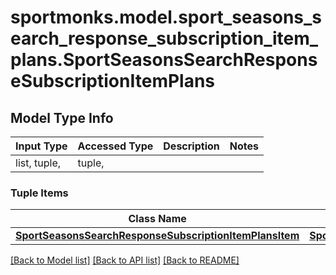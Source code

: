 # sportmonks.model.sport_seasons_search_response_subscription_item_plans.SportSeasonsSearchResponseSubscriptionItemPlans

## Model Type Info
Input Type | Accessed Type | Description | Notes
------------ | ------------- | ------------- | -------------
list, tuple,  | tuple,  |  | 

### Tuple Items
Class Name | Input Type | Accessed Type | Description | Notes
------------- | ------------- | ------------- | ------------- | -------------
[**SportSeasonsSearchResponseSubscriptionItemPlansItem**](SportSeasonsSearchResponseSubscriptionItemPlansItem.md) | [**SportSeasonsSearchResponseSubscriptionItemPlansItem**](SportSeasonsSearchResponseSubscriptionItemPlansItem.md) | [**SportSeasonsSearchResponseSubscriptionItemPlansItem**](SportSeasonsSearchResponseSubscriptionItemPlansItem.md) |  | 

[[Back to Model list]](../../README.md#documentation-for-models) [[Back to API list]](../../README.md#documentation-for-api-endpoints) [[Back to README]](../../README.md)

